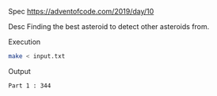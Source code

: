Spec https://adventofcode.com/2019/day/10

Desc Finding the best asteroid to detect other asteroids from.

Execution

```bash
make < input.txt
```

Output

```
Part 1 : 344
```

